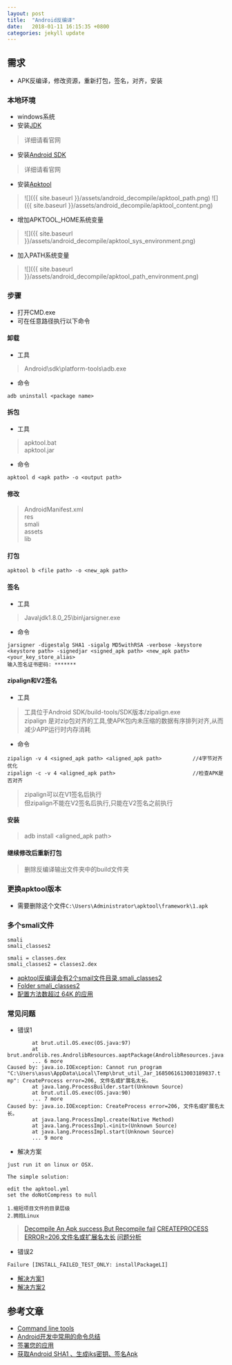 ```yaml
---
layout: post
title:  "Android反编译"
date:   2018-01-11 16:15:35 +0800
categories: jekyll update
---
```

## 需求
* APK反编译，修改资源，重新打包，签名，对齐，安装

### 本地环境
* windows系统
* 安装[JDK][JDK-Install-Instructions]
> 详细请看官网
* 安装[Android SDK][AndroidSDK-Install-Instructions]
> 详细请看官网
* 安装[Apktool][Apktool-Install-Instructions]
> ![]({{ site.baseurl }}/assets/android_decompile/apktool_path.png)
> ![]({{ site.baseurl }}/assets/android_decompile/apktool_content.png)
* 增加APKTOOL_HOME系统变量
> ![]({{ site.baseurl }}/assets/android_decompile/apktool_sys_environment.png)
* 加入PATH系统变量
> ![]({{ site.baseurl }}/assets/android_decompile/apktool_path_environment.png)

### 步骤
* 打开CMD.exe
* 可在任意路径执行以下命令

#### 卸载
* 工具
> Android\sdk\platform-tools\adb.exe
* 命令
```
adb uninstall <package name>
```

#### 拆包
* 工具
> apktool.bat <br>
> apktool.jar <br>
* 命令
```
apktool d <apk path> -o <output path>
```

#### 修改
> AndroidManifest.xml <br>
> res <br>
> smali <br>
> assets <br>
> lib <br>

#### 打包
```
apktool b <file path> -o <new_apk path>
```

#### 签名
* 工具
> Java\jdk1.8.0_25\bin\jarsigner.exe
* 命令
```
jarsigner -digestalg SHA1 -sigalg MD5withRSA -verbose -keystore <keystore path> -signedjar <signed_apk path> <new_apk path> <your_key_store_alias>
输入签名证书密码: *******
```

#### zipalign和V2签名
* 工具
> 工具位于Android SDK/build-tools/SDK版本/zipalign.exe <br>
> zipalign 是对zip包对齐的工具,使APK包内未压缩的数据有序排列对齐,从而减少APP运行时内存消耗
* 命令
```
zipalign -v 4 <signed_apk path> <aligned_apk path>			//4字节对齐优化
zipalign -c -v 4 <aligned_apk path>        					//检查APK是否对齐
```
> zipalign可以在V1签名后执行 <br>
> 但zipalign不能在V2签名后执行,只能在V2签名之前执行

#### 安装
> adb install <aligned_apk path>

#### 继续修改后重新打包
> 删除反编译输出文件夹中的build文件夹

### 更换apktool版本
* 需要删除这个文件`C:\Users\Administrator\apktool\framework\1.apk`

### 多个smali文件
```
smali
smali_classes2
```
```
smali = classes.dex
smali_classes2 = classes2.dex
```
* [apktool反编译会有2个smail文件目录,smali_classes2](http://www.ko0zh1.cc/2016/10/05/apktool%E5%8F%8D%E7%BC%96%E8%AF%91%E4%BC%9A%E6%9C%892%E4%B8%AAsmail%E6%96%87%E4%BB%B6%E7%9B%AE%E5%BD%95,smali_classes2/)
* [Folder smali_classes2](https://github.com/iBotPeaches/Apktool/issues/1294)
* [配置方法数超过 64K 的应用](https://developer.android.com/studio/build/multidex)

### 常见问题
* 错误1
```
        at brut.util.OS.exec(OS.java:97)
        at brut.androlib.res.AndrolibResources.aaptPackage(AndrolibResources.java:430)
        ... 6 more
Caused by: java.io.IOException: Cannot run program "C:\Users\asus\AppData\Local\Temp\brut_util_Jar_1685061613003189837.t
mp": CreateProcess error=206, 文件名或扩展名太长。
        at java.lang.ProcessBuilder.start(Unknown Source)
        at brut.util.OS.exec(OS.java:90)
        ... 7 more
Caused by: java.io.IOException: CreateProcess error=206, 文件名或扩展名太长。
        at java.lang.ProcessImpl.create(Native Method)
        at java.lang.ProcessImpl.<init>(Unknown Source)
        at java.lang.ProcessImpl.start(Unknown Source)
        ... 9 more
```
* 解决方案
```
just run it on linux or OSX.

The simple solution:

edit the apktool.yml
set the doNotCompress to null
```
```
1.缩短项目文件的目录层级
2.拥抱Linux
```
> [Decompile An Apk success,But Recompile fail](https://github.com/iBotPeaches/Apktool/issues/1623)
> [CREATEPROCESS ERROR=206,文件名或扩展名太长](http://www.blackcat-tech.com/archives/740)
> [问题分析](https://www.jianshu.com/p/fed8a392c0a0)

* 错误2
```
Failure [INSTALL_FAILED_TEST_ONLY: installPackageLI]
```
* [解决方案1](https://blog.csdn.net/chf1142152101/article/details/70738868)
* [解决方案2](https://www.jianshu.com/p/8f5730cab8fc)

## 参考文章
* [Command line tools](https://developer.android.com/studio/command-line/?hl=zh-cn)
* [Android开发中常用的命令总结](https://www.jianshu.com/p/58a23804da71)
* [签署您的应用](https://developer.android.com/studio/publish/app-signing#generate-key)
* [获取Android SHA1 、生成jks密钥、签名Apk](https://www.jianshu.com/p/692ca2bcbac5)

[JDK-Install-Instructions]: http://www.oracle.com/technetwork/java/javase/downloads/index.html
[AndroidSDK-Install-Instructions]: https://developer.android.com/index.html
[Apktool-Install-Instructions]: https://ibotpeaches.github.io/Apktool/install/
[Apktool]: https://ibotpeaches.github.io/Apktool/
